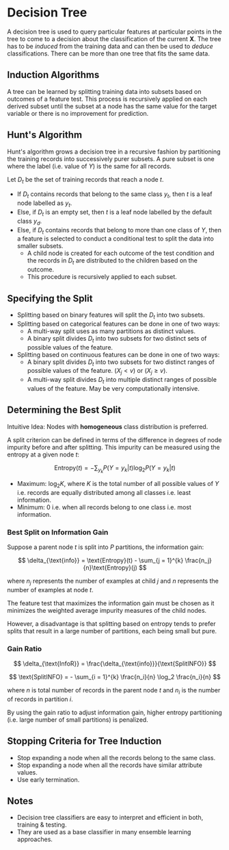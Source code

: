 # Decision Tree

A decision tree is used to query particular features at particular points in the tree to come to a decision about the classification of the current $\boldsymbol{X}$. The tree has to be *induced* from the training data and can then be used to *deduce* classifications. There can be more than one tree that fits the same data.

## Induction Algorithms

A tree can be learned by splitting training data into subsets based on outcomes of a feature test. This process is recursively applied on each derived subset until the subset at a node has the same value for the target variable or there is no improvement for prediction.

## Hunt's Algorithm

Hunt's algorithm grows a decision tree in a recursive fashion by partitioning the training records into successively purer subsets. A pure subset is one where the label (i.e. value of $Y$) is the same for all records.

Let $D_t$ be the set of training records that reach a node $t$.

- If $D_t$ contains records that belong to the same class $y_t$, then $t$ is a leaf node labelled as $y_t$.
- Else, if $D_t$ is an empty set, then $t$ is a leaf node labelled by the default class $y_d$.
- Else, if $D_t$ contains records that belong to more than one class of $Y$, then a feature is selected to conduct a conditional test to split the data into smaller subsets.
    - A child node is created for each outcome of the test condition and the records in $D_t$ are distributed to the children based on the outcome.
    - This procedure is recursively applied to each subset.

## Specifying the Split

- Splitting based on binary features will split the $D_t$ into two subsets.
- Splitting based on categorical features can be done in one of two ways:
    - A multi-way split uses as many partitions as distinct values.
    - A binary split divides $D_t$ into two subsets for two distinct sets of possible values of the feature.
- Splitting based on continuous features can be done in one of two ways:
    - A binary split divides $D_t$ into two subsets for two distinct ranges of possible values of the feature. $(X_j < v) \text{ or } (X_j \geq v)$.
    - A multi-way split divides $D_t$ into multiple distinct ranges of possible values of the feature. May be very computationally intensive.

## Determining the Best Split

Intuitive Idea: Nodes with **homogeneous** class distribution is preferred.

A split criterion can be defined in terms of the difference in degrees of node impurity before and after splitting. This impurity can be measured using the entropy at a given node $t$:

$$
\text{Entropy}(t) = - \sum_{y_k} P(Y = y_k | t) \log_2 P(Y = y_k | t)
$$

- Maximum: $\log_2 K$, where $K$ is the total number of all possible values of $Y$ i.e. records are equally distributed among all classes i.e. least information.
- Minimum: $0$ i.e. when all records belong to one class i.e. most information.

### Best Split on Information Gain

Suppose a parent node $t$ is split into $P$ partitions, the information gain:

$$
\delta_{\text{info}} = \text{Entropy}(t) - \sum_{j = 1}^{k} \frac{n_j}{n}\text{Entropy}(j)
$$

where $n_j$ represents the number of examples at child $j$ and $n$ represents the number of examples at node $t$.

The feature test that maximizes the information gain must be chosen as it minimizes the weighted average impurity measures of the child nodes.

However, a disadvantage is that splitting based on entropy tends to prefer splits that result in a large number of partitions, each being small but pure.

### Gain Ratio

$$
\delta_{\text{InfoR}} = \frac{\delta_{\text{info}}}{\text{SplitINFO}}
$$

$$
\text{SplitINFO} = - \sum_{i = 1}^{k} \frac{n_i}{n} \log_2 \frac{n_i}{n}
$$

where $n$ is total number of records in the parent node $t$ and $n_i$ is the number of records in partition $i$.

By using the gain ratio to adjust information gain, higher entropy partitioning (i.e. large number of small partitions) is penalized.

## Stopping Criteria for Tree Induction

- Stop expanding a node when all the records belong to the same class.
- Stop expanding a node when all the records have similar attribute values.
- Use early termination.

## Notes

- Decision tree classifiers are easy to interpret and efficient in both, training & testing.
- They are used as a base classifier in many ensemble learning approaches.
